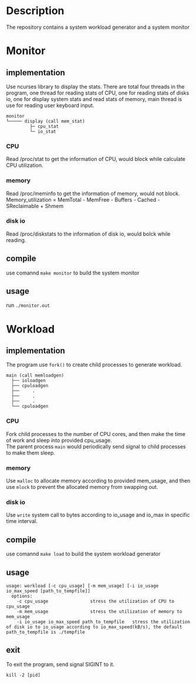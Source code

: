 # Description
The repository contains a system workload generator and a system monitor  


# Monitor  

## implementation
Use ncurses library to display the stats. There are total four threads in the program, one thread for reading stats of CPU, one for reading stats of disks io, one for display system stats and read stats of memory, main thread is use for reading user keyboard input.

```
monitor  
└───── display (call mem_stat)
         ├─ cpu_stat
         └─ io_stat
```

### CPU
Read /proc/stat to get the information of CPU, would block while calculate CPU utilization.

### memory
Read /proc/meminfo to get the information of memory, would not block.  
Memory_utilization = MemTotal - MemFree - Buffers - Cached - SReclaimable + Shmem

### disk io
Read /proc/diskstats to the information of disk io, would bolck while reading. 

## compile
use comannd `make monitor` to build the system monitor

## usage
run `./monitor.out`

# Workload  

## implementation
The program use `fork()` to create child processes to generate workload.

```
main (call memloadgen)
  ├── ioloadgen
  ├── cpuloadgen
  ├──     .
  ├──     .
  ├──     .
  └── cpuloadgen

```
### CPU
Fork child processes to the number of CPU cores, and then make the time of work and sleep into provided cpu_usage.  
The parent process `main` would periodically send signal to child processes to make them sleep.

### memory
Use `malloc` to allocate memory according to provided mem_usage, and then use `mlock` to prevent the allocated memory from swapping out.

### disk io
Use `write` system call to bytes according to io_usage and io_max in specific time interval.

## compile
use comannd `make load` to build the system workload generator

## usage

```
usage: workload [-c cpu_usage] [-m mem_usage] [-i io_usage io_max_speed [path_to_tempfile]]  
  options:  
    -c cpu_usage				stress the utilization of CPU to cpu_usage  
    -m mem_usage				stress the utilization of memory to mem_usage  
    -i io_usage io_max_speed path_to_tempfile	stress the utilization of disk io to io_usage according to io_max_speed(kB/s), the default path_to_tempfile is ./tempfile
```

## exit

To exit the program, send signal SIGINT to it.

```
kill -2 [pid] 
```
